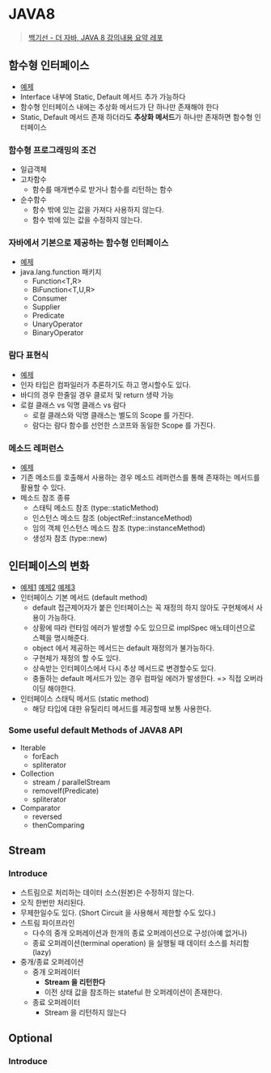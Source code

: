 # JAVA8

> [백기선 - 더 자바, JAVA 8 강의내용 요약 레포](https://www.inflearn.com/course/the-java-java8/dashboard) 


## 함수형 인터페이스
- [예제](./src/main/java/me/java8/RunSomething.java)
- Interface 내부에 Static, Default 메서드 추가 가능하다
- 함수형 인터페이스 내에는 추상화 메서드가 단 하나만 존재해야 한다
- Static, Default 메서드 존재 하더라도 **추상화 메서드**가 하나만 존재하면 함수형 인터페이스

### 함수형 프로그래밍의 조건
- 일급객체
- 고차함수
  - 함수를 매개변수로 받거나 함수를 리턴하는 함수
- 순수함수
  - 함수 밖에 있는 값을 가져다 사용하지 않는다.
  - 함수 밖에 있는 값을 수정하지 않는다.


### 자바에서 기본으로 제공하는 함수형 인터페이스
- [예제](./src/main/java/me/java8/BasicFunctionalInterfacesMain.java)
- java.lang.function 패키지
  - Function<T,R>
  - BiFunction<T,U,R>
  - Consumer<T>
  - Supplier<T>
  - Predicate<T>
  - UnaryOperator<T>
  - BinaryOperator<T>

### 람다 표현식
- [예제](./src/main/java/me/java8/LambdaMain.java)
- 인자 타입은 컴파일러가 추론하기도 하고 명시할수도 있다.
- 바디의 경우 한줄일 경우 클로저 및 return 생략 가능
- 로컬 클래스 vs 익명 클래스 vs 람다
  - 로컬 클래스와 익명 클래스는 별도의 Scope 를 가진다.
  - 람다는 람다 함수를 선언한 스코프와 동일한 Scope 를 가진다.

### 메소드 레퍼런스
- [예제](./src/main/java/me/java8/MethodReferenceMain.java)
- 기존 메소드를 호출해서 사용하는 경우 메소드 레퍼런스를 통해 존재하는 메서드를 활용할 수 있다.
- 메소드 참조 종류
  - 스태틱 메소드 참조 (type::staticMethod)
  - 인스턴스 메소드 참조 (objectRef::instanceMethod)
  - 임의 객체 인스턴스 메소드 참조 (type::instanceMethod)
  - 생성자 참조 (type::new)

## 인터페이스의 변화
- [예제1](./src/main/java/me/java8/DefaultFooMain.java) [예제2](./src/main/java/me/java8/DefaultFoo.java) [예제3](./src/main/java/me/java8/FooInterface.java)
- 인터페이스 기본 메서드 (default method)
  - default 접근제어자가 붙은 인터페이스는 꼭 재정의 하지 않아도 구현체에서 사용이 가능하다.
  - 상황에 따라 런타임 에러가 발생할 수도 있으므로 implSpec 애노테이션으로 스펙을 명시해준다.
  - object 에서 제공하는 메서드는 default 재정의가 불가능하다.
  - 구현체가 재정의 할 수도 있다.
  - 상속받는 인터페이스에서 다시 추상 메서드로 변경할수도 있다.
  - 충돌하는 default 메서드가 있는 경우 컴파일 에러가 발생한다. => 직접 오버라이딩 해야한다.
- 인터페이스 스태틱 메서드 (static method)
  - 해당 타입에 대한 유틸리티 메서드를 제공할때 보통 사용한다.

### Some useful default Methods of JAVA8 API
- Iterable
  - forEach
  - spliterator
- Collection
  - stream / parallelStream
  - removeIf(Predicate)
  - spliterator
- Comparator
  - reversed
  - thenComparing

## Stream
### Introduce
- 스트림으로 처리하는 데이터 소스(원본)은 수정하지 않는다.
- 오직 한번만 처리된다.
- 무제한일수도 있다. (Short Circuit 을 사용해서 제한할 수도 있다.)
- 스트림 파이프라인
  - 다수의 중개 오퍼레이션과 한개의 종료 오퍼레이션으로 구성(아예 없거나)
  - 종료 오퍼레이션(terminal operation) 을 실행될 때 데이터 소스를 처리함 (lazy)
- 중개/종료 오퍼레이션
  - 중개 오퍼레이터
    - **Stream 을 리턴한다**
    - 이전 상태 값을 참조하는 stateful 한 오퍼레이션이 존재한다.
  - 종료 오퍼레이터
    - Stream 을 리턴하지 않는다

## Optional
### Introduce
